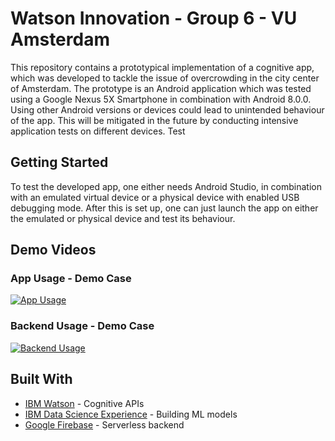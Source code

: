 # Watson Innovation - Group 6 - VU Amsterdam 

This repository contains a prototypical implementation of a cognitive app, which was developed to tackle the issue of overcrowding in the city center of Amsterdam. 
The prototype is an Android application which was tested using a Google Nexus 5X Smartphone in combination with Android 8.0.0. Using other Android versions or devices could lead to unintended behaviour of the app. 
This will be mitigated in the future by conducting intensive application tests on different devices. 
Test
## Getting Started

To test the developed app, one either needs Android Studio, in combination with an emulated virtual device or a physical device with enabled USB debugging mode.
After this is set up, one can just launch the app on either the emulated or physical device and test its behaviour.


## Demo Videos

### App Usage - Demo Case
[![App Usage](https://img.youtube.com/vi/LVnY0FYkQG0/0.jpg)](http://www.youtube.com/watch?v=LVnY0FYkQG0)

### Backend Usage - Demo Case
[![Backend Usage](https://img.youtube.com/vi/HFoyjKPvvuA/0.jpg)](http://www.youtube.com/watch?v=HFoyjKPvvuA)

## Built With

* [IBM Watson](https://www.ibm.com/watson/) - Cognitive APIs
* [IBM Data Science Experience](https://datascience.ibm.com/) - Building ML models
* [Google Firebase](https://firebase.google.com/) - Serverless backend

